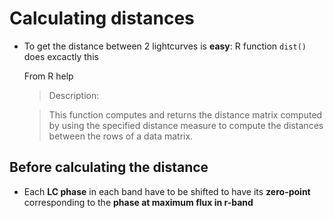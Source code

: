 Calculating distances
======================

- To get the distance between 2 lightcurves is **easy**: R function `dist()`
  does excactly this

  From R help

  > Description:

  > This function computes and returns the distance matrix computed by
  > using the specified distance measure to compute the distances
  > between the rows of a data matrix.

Before calculating the distance
-------------------------------

- Each __LC phase__  in each band have to be shifted to have its __zero-point__ 
  corresponding to the __phase at maximum flux in r-band__
  